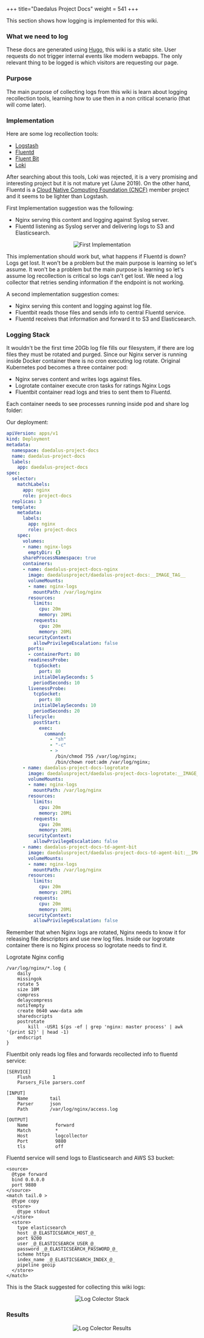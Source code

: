 +++
title="Daedalus Project Docs"
weight = 541
+++

This section shows how logging is implemented for this wiki.

### What we need to log

These docs are generated using [Hugo](https://gohugo.io/), this wiki is a static site. User requests do not trigger internal events like modern webapps. The only relevant thing to be logged is which visitors are requesting our page.

### Purpose

The main purpose of collecting logs from this wiki is learn about logging recollection tools, learning how to use then in a non critical scenario (that will come later).

### Implementation

Here are some log recollection tools:

* [Logstash](https://www.elastic.co/products/logstash)
* [Fluentd](https://www.fluentd.org/)
* [Fluent Bit](https://fluentbit.io/)
* [Loki](https://grafana.com/loki)

After searching about this tools, Loki was rejected, it is a very promising and interesting project but it is not mature yet (June 2019). On the other hand, Fluentd is a [Cloud Native Computing Foundation (CNCF)](https://www.cncf.io/) member project and it seems to be lighter than Logstash.

First Implementation suggestion was the following:

* Nginx serving this content and logging against Syslog server.
* Fluentd listening as Syslog server and delivering logs to S3 and Elasticsearch.

<center>
  <img src="/images/DaedalusProjectLogColectorFirstVersion.jpg" alt="First Implementation" />
</center>

This implementation should work but, what happens if Fluentd is down? Logs get lost. It won't be a problem but the main purpose is learning so let's assume. It won't be a problem but the main purpose is learning so let's assume log recollection is critical so logs can't get lost. We need a log collector that retries sending information if the endpoint is not working.

A second implementation suggestion comes:

* Nginx serving this content and logging against log file.
* Fluentbit reads those files and sends info to central Fluentd service.
* Fluentd receives that information and forward it to S3 and Elasticsearch.

### Logging Stack

It wouldn't be the first time 20Gb log file fills our filesystem, if there are log files they must be rotated and purged. Since our Nginx server is running inside Docker container there is no cron executing log rotate. Original Kubernetes pod becomes a three container pod:

* Nginx serves content and writes logs against files.
* Logrotate container execute cron tasks for ratings Nginx Logs
* Fluentbit container read logs and tries to sent them to Fluentd.

Each container needs to see processes running inside pod and share log folder:

Our deployment:
```yml
apiVersion: apps/v1
kind: Deployment
metadata:
  namespace: daedalus-project-docs
  name: daedalus-project-docs
  labels:
    app: daedalus-project-docs
spec:
  selector:
    matchLabels:
      app: nginx
      role: project-docs
  replicas: 3
  template:
    metadata:
      labels:
        app: nginx
        role: project-docs
    spec:
      volumes:
      - name: nginx-logs
        emptyDir: {}
      shareProcessNamespace: true
      containers:
      - name: daedalus-project-docs-nginx
        image: daedalusproject/daedalus-project-docs:__IMAGE_TAG__
        volumeMounts:
        - name: nginx-logs
          mountPath: /var/log/nginx
        resources:
          limits:
            cpu: 20m
            memory: 20Mi
          requests:
            cpu: 20m
            memory: 20Mi
        securityContext:
          allowPrivilegeEscalation: false
        ports:
        - containerPort: 80
        readinessProbe:
          tcpSocket:
            port: 80
          initialDelaySeconds: 5
          periodSeconds: 10
        livenessProbe:
          tcpSocket:
            port: 80
          initialDelaySeconds: 10
          periodSeconds: 20
        lifecycle:
          postStart:
            exec:
              command:
                - "sh"
                - "-c"
                - >
                  /bin/chmod 755 /var/log/nginx;
                  /bin/chown root:adm /var/log/nginx;
      - name: daedalus-project-docs-logrotate
        image: daedalusproject/daedalus-project-docs-logrotate:__IMAGE_TAG__
        volumeMounts:
        - name: nginx-logs
          mountPath: /var/log/nginx
        resources:
          limits:
            cpu: 20m
            memory: 20Mi
          requests:
            cpu: 20m
            memory: 20Mi
        securityContext:
          allowPrivilegeEscalation: false
      - name: daedalus-project-docs-td-agent-bit
        image: daedalusproject/daedalus-project-docs-td-agent-bit:__IMAGE_TAG__
        volumeMounts:
        - name: nginx-logs
          mountPath: /var/log/nginx
        resources:
          limits:
            cpu: 20m
            memory: 20Mi
          requests:
            cpu: 20m
            memory: 20Mi
        securityContext:
          allowPrivilegeEscalation: false
```

Remember that when Nginx logs are rotated, Nginx needs to know it for releasing file descriptors and use new log files. Inside our logrotate container there is no Nginx process so logrotate needs to find it.

Logrotate Nginx config
```
/var/log/nginx/*.log {
    daily
    missingok
    rotate 5
    size 10M
    compress
    delaycompress
    notifempty
    create 0640 www-data adm
    sharedscripts
    postrotate
        kill  -USR1 $(ps -ef | grep 'nginx: master process' | awk '{print $2}' | head -1)
    endscript
}
```

Fluentbit only reads log files and forwards recollected info to fluentd service:
```
[SERVICE]
    Flush        1
    Parsers_File parsers.conf

[INPUT]
    Name        tail
    Parser      json
    Path        /var/log/nginx/access.log

[OUTPUT]
    Name          forward
    Match         *
    Host          logcollector
    Port          9880
    tls           off
```

Fluentd service will send logs to Elasticsearch and AWS S3 bucket:
```
<source>
  @type forward
  bind 0.0.0.0
  port 9880
</source>
<match tail.0 >
  @type copy
  <store>
    @type stdout
  </store>
  <store>
    type elasticsearch
    host _@_ELASTICSEARCH_HOST_@_
    port 9200
    user _@_ELASTICSEARCH_USER_@_
    password _@_ELASTICSEARCH_PASSWORD_@_
    scheme https
    index_name _@_ELASTICSEARCH_INDEX_@_
    pipeline geoip
  </store>
</match>
```

This is the Stack suggested for collecting this wiki logs:
<center>
  <img src="/images/DaedalusProjectLogColectorStack.jpg" alt="Log Colector Stack" />
</center>

### Results
<center>
  <img src="/images/DaedalusProjectLogColectorResults.jpg" alt="Log Colector Results" />
</center>

